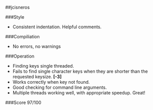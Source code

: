 ##jcisneros

###Style
* Consistent indentation. Helpful comments.

###Compiliation
* No errors, no warnings

###Operation
* Finding keys single threaded.
* Fails to find single character keys when they are shorter than the requested keysize. **[-3]**
* Works correctly when key not found.
* Good checking for command line arguments.
* Multiple threads working well, with appropriate speedup. Great!

###Score 97/100

